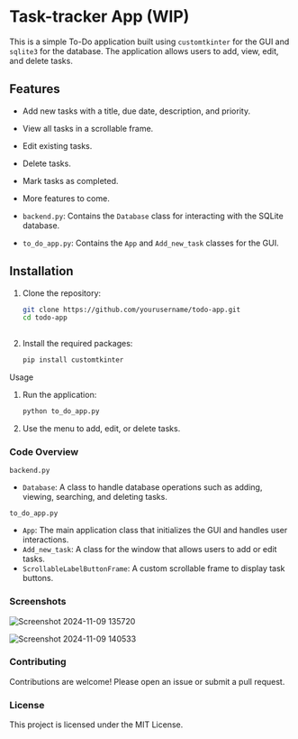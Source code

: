 # Task-tracker App (WIP)

This is a simple To-Do application built using `customtkinter` for the GUI and `sqlite3` for the database. The application allows users to add, view, edit, and delete tasks.

## Features

- Add new tasks with a title, due date, description, and priority.
- View all tasks in a scrollable frame.
- Edit existing tasks.
- Delete tasks.
- Mark tasks as completed.
- More features to come.


- `backend.py`: Contains the `Database` class for interacting with the SQLite database.
- `to_do_app.py`: Contains the `App` and `Add_new_task` classes for the GUI.

## Installation

1. Clone the repository:
   ```sh
   git clone https://github.com/yourusername/todo-app.git
   cd todo-app
  
2. Install the required packages:
   ```sh
   pip install customtkinter

Usage
1. Run the application:
   ```sh
   python to_do_app.py

3. Use the menu to add, edit, or delete tasks.

### Code Overview
`backend.py`
  - `Database`: A class to handle database operations such as adding, viewing, searching, and deleting tasks.

`to_do_app.py`
  - `App`: The main application class that initializes the GUI and handles user interactions.
  -  `Add_new_task`: A class for the window that allows users to add or edit tasks.
  - `ScrollableLabelButtonFrame`: A custom scrollable frame to display task buttons.

### Screenshots
![Screenshot 2024-11-09 135720](https://github.com/user-attachments/assets/309e29db-4098-4509-aebb-d0b2fe8aaf31)

![Screenshot 2024-11-09 140533](https://github.com/user-attachments/assets/437ff3ef-ebb5-4857-980b-3891cb9ad81e)

### Contributing
Contributions are welcome! Please open an issue or submit a pull request.

### License
This project is licensed under the MIT License.





